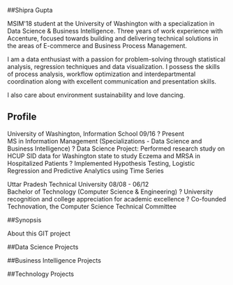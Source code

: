 ##Shipra Gupta

MSIM'18 student at the University of Washington with a specialization in Data Science & Business Intelligence. Three years of work experience with Accenture, focused towards building and delivering technical solutions in the areas of E-commerce and Business Process Management. 

I am a data enthusiast with a passion for problem-solving through statistical analysis, regression techniques and data visualization. I possess the skills of process analysis, workflow optimization and interdepartmental coordination along with excellent communication and presentation skills. 

I also care about environment sustainability and love dancing.

## Profile

University of Washington, Information School                                                      	               			 09/16 ? Present     
MS in Information Management (Specializations - Data Science and Business Intelligence)?	Data Science Project: Performed research study on HCUP SID data for Washington state to study Eczema and MRSA in Hospitalized Patients?	Implemented Hypothesis Testing, Logistic Regression and Predictive Analytics using Time Series 	
Uttar Pradesh Technical University					                 						 08/08 - 06/12	
Bachelor of Technology (Computer Science & Engineering) ?	University recognition and college appreciation for academic excellence ?	Co-founded Technovation, the Computer Science Technical Committee

##Synopsis

About this GIT project

##Data Science Projects


##Business Intelligence Projects


##Technology Projects



